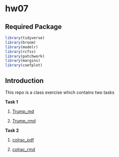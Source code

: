 # hw07

## Required Package 

```r
library(tidyverse)
library(broom)
library(modelr)
library(rcfss)
library(patchwork)
library(margins)
library(coefplot)
```

## Introduction
This repo is a class exercise which contains two tasks 

__Task 1__

1. [Trump_md](Trump.md)

1. [Trump_rmd](Trump.Rmd)

__Task 2__

1. [colrac_pdf](racist_college_professors.pdf)

1. [colrac_rmd](racist_college_professors.Rmd)
